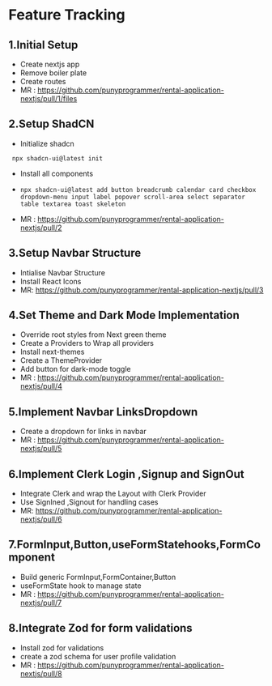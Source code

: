 # Feature Tracking
## 1.Initial Setup 
   - Create nextjs app
   - Remove boiler plate
   - Create routes
   - MR : https://github.com/punyprogrammer/rental-application-nextjs/pull/1/files
## 2.Setup ShadCN
   - Initialize shadcn 
   ```
    npx shadcn-ui@latest init
   ```
   - Install all components
   - ```
     npx shadcn-ui@latest add button breadcrumb calendar card checkbox dropdown-menu input label popover scroll-area select separator table textarea toast skeleton
     ```
   - MR : https://github.com/punyprogrammer/rental-application-nextjs/pull/2
## 3.Setup Navbar Structure
   - Intialise Navbar Structure
   - Install React Icons
   - MR: https://github.com/punyprogrammer/rental-application-nextjs/pull/3
## 4.Set Theme and Dark Mode Implementation
   - Override root styles from Next green theme
   - Create a Providers to Wrap all providers
   - Install next-themes
   - Create a ThemeProvider
   - Add button for dark-mode toggle
   - MR : https://github.com/punyprogrammer/rental-application-nextjs/pull/4
## 5.Implement Navbar LinksDropdown 
   - Create a dropdown for links in navbar
   - MR : https://github.com/punyprogrammer/rental-application-nextjs/pull/5

## 6.Implement Clerk Login ,Signup and SignOut
   - Integrate Clerk and wrap the Layout with Clerk Provider
   - Use SignIned ,Signout for handling cases
   - MR: https://github.com/punyprogrammer/rental-application-nextjs/pull/6

## 7.FormInput,Button,useFormStatehooks,FormComponent 
   - Build generic FormInput,FormContainer,Button
   - useFormState hook to manage state
   - MR : https://github.com/punyprogrammer/rental-application-nextjs/pull/7

## 8.Integrate Zod for form validations
   - Install zod for validations
   - create a zod schema for user profile validation
   - MR : https://github.com/punyprogrammer/rental-application-nextjs/pull/8

